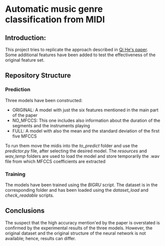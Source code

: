 # Automatic music genre classification from MIDI

## Introduction: 
This project tries to replicate the approach described in [Qi He's paper](https://onlinelibrary.wiley.com/doi/10.1155/2022/9668018). 
Some additional features have been added to test the effectiveness of the original feature set.

## Repository Structure

### Prediction
Three models have been constructed:
- ORIGINAL: A model with just the six features mentioned in the main part of the paper
- NO_MFCCS: This one includes also information about the duration of the segments and the instruments playing
- FULL: A model with also the mean and the standard deviation of the first five MFCCS

To run them move the midis into the *to_predict* folder and use the *predictor.py* file, after selecting the desired model.
The *resources* and *wav_temp* folders are used to load the model and store temporarily the .wav file from which MFCCS coefficients are extracted

### Training
The models have been trained using the *BIGRU* script. The dataset is in the corresponding folder and has been loaded using the *dataset_load* and *check_readable* scripts.

## Conclusions
The suspect that the high accuracy mention'ed by the paper is overstated is confirmed by the experimental results of the three models. However, the original dataset and the original structure of the neural network is not available; hence, results can differ.